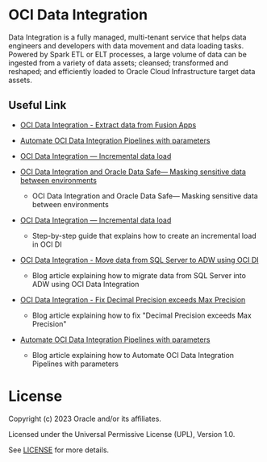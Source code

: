 # OCI Data Integration

Data Integration is a fully managed, multi-tenant service that helps data engineers and developers with data movement and data loading tasks. Powered by Spark ETL or ELT processes, a large volume of data can be ingested from a variety of data assets; cleansed; transformed and reshaped; and efficiently loaded to Oracle Cloud Infrastructure target data assets.


 
## Useful Link

- [OCI Data Integration - Extract data from Fusion Apps](https://www.youtube.com/watch?v=r0m1qCG8v5c)

- [Automate OCI Data Integration Pipelines with parameters](https://eloi-lopes29.medium.com/automate-oci-data-integration-pipelines-with-parameters-7d45584b82a5)

- [OCI Data Integration — Incremental data load](https://eloi-lopes29.medium.com/oci-data-integration-incremental-data-load-bd257d7e34cb)

- [OCI Data Integration and Oracle Data Safe— Masking sensitive data between environments](https://eloi-lopes29.medium.com/oci-data-integration-masking-sensitive-data-between-environments-1ad386849419)
    - OCI Data Integration and Oracle Data Safe— Masking sensitive data between environments
      
- [OCI Data Integration — Incremental data load](https://eloi-lopes29.medium.com/oci-data-integration-incremental-data-load-bd257d7e34cb)
    - Step-by-step guide that explains how to create an incremental load in OCI DI

- [OCI Data Integration - Move data from SQL Server to ADW using OCI DI](https://medium.com/@aporcescu/move-data-from-microsoft-sql-server-to-autonomous-data-warehouse-using-oci-data-integration-34fe7b9b2ee2)
    - Blog article explaining how to migrate data from SQL Server into ADW using OCI Data Integration

- [OCI Data Integration - Fix Decimal Precision exceeds Max Precision](https://medium.com/@aporcescu/fix-decimal-precision-exceeds-max-precision-error-in-oci-data-integration-e4e125270ab1)
    - Blog article explaining how to fix "Decimal Precision exceeds Max Precision"

- [Automate OCI Data Integration Pipelines with parameters](https://medium.com/@eloi-lopes29/automate-oci-data-integration-pipelines-with-parameters-7d45584b82a5)
    - Blog article explaining how to Automate OCI Data Integration Pipelines with parameters


# License

Copyright (c) 2023 Oracle and/or its affiliates.

Licensed under the Universal Permissive License (UPL), Version 1.0.

See [LICENSE](https://github.com/oracle-devrel/technology-engineering/blob/main/LICENSE) for more details.

